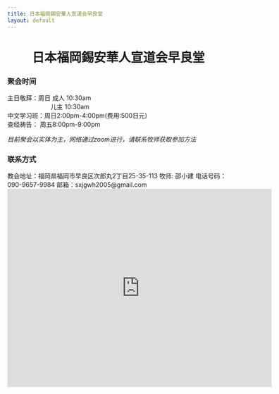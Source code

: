 ```yaml
---
title: 日本福岡錫安華人宣道会早良堂
layout: default
---
```

<center><h1>日本福岡錫安華人宣道会早良堂</h1></center>








<h3>聚会时间</h3>

主日敬拜：周日&nbsp;成人 10:30am
<br>
&emsp;&emsp;&emsp;&emsp;&emsp;&emsp;&emsp;儿主&nbsp;10:30am
<br>
中文学习班：周日2:00pm-4:00pm(费用:500日元)
<br>
查经祷告：  周五8:00pm-9:00pm

*目前聚会以实体为主，网络通过zoom进行，请联系牧师获取参加方法*



<h3>联系方式  </h3>
教会地址：福岡県福岡市早良区次郎丸2丁目25-35-113  
牧师: 邵小建  
电话号码：090-9657-9984   
邮箱：sxjgwh2005@gmail.com  

<iframe src="https://www.google.com/maps/embed?pb=!1m18!1m12!1m3!1d6649.801086924693!2d130.3162719935791!3d33.555960299999995!2m3!1f0!2f0!3f0!3m2!1i1024!2i768!4f13.1!3m3!1m2!1s0x354194be9df8f275%3A0x5a40f8f1bb4c3d4f!2z44K344OG44Kj44Op44Kk44OV44OR44OG44Kj44Kq5a6k6KaL5rKz55WU!5e0!3m2!1sja!2sjp!4v1704094929752!5m2!1sja!2sjp" width="600" height="450" style="border:0;" allowfullscreen="" loading="lazy" referrerpolicy="no-referrer-when-downgrade"></iframe>
